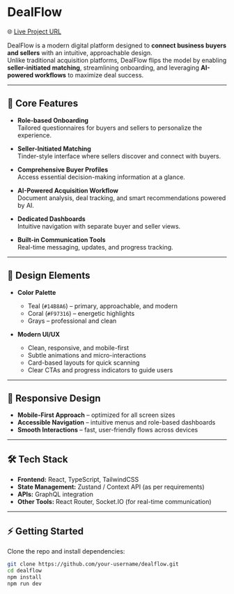 # DealFlow

🌐 <a href="https://deal-flow.netlify.app/" target="_blank">Live Project URL</a>


DealFlow is a modern digital platform designed to **connect business buyers and sellers** with an intuitive, approachable design.  
Unlike traditional acquisition platforms, DealFlow flips the model by enabling **seller-initiated matching**, streamlining onboarding, and leveraging **AI-powered workflows** to maximize deal success.

---

## 🚀 Core Features

- **Role-based Onboarding**  
  Tailored questionnaires for buyers and sellers to personalize the experience.

- **Seller-Initiated Matching**  
  Tinder-style interface where sellers discover and connect with buyers.

- **Comprehensive Buyer Profiles**  
  Access essential decision-making information at a glance.

- **AI-Powered Acquisition Workflow**  
  Document analysis, deal tracking, and smart recommendations powered by AI.

- **Dedicated Dashboards**  
  Intuitive navigation with separate buyer and seller views.

- **Built-in Communication Tools**  
  Real-time messaging, updates, and progress tracking.

---

## 🎨 Design Elements

- **Color Palette**

  - Teal (`#14B8A6`) – primary, approachable, and modern
  - Coral (`#F97316`) – energetic highlights
  - Grays – professional and clean

- **Modern UI/UX**
  - Clean, responsive, and mobile-first
  - Subtle animations and micro-interactions
  - Card-based layouts for quick scanning
  - Clear CTAs and progress indicators to guide users

---

## 📱 Responsive Design

- **Mobile-First Approach** – optimized for all screen sizes
- **Accessible Navigation** – intuitive menus and role-based dashboards
- **Smooth Interactions** – fast, user-friendly flows across devices

---

## 🛠️ Tech Stack

- **Frontend:** React, TypeScript, TailwindCSS
- **State Management:** Zustand / Context API (as per requirements)
- **APIs:** GraphQL integration
- **Other Tools:** React Router, Socket.IO (for real-time communication)

---

## ⚡ Getting Started

Clone the repo and install dependencies:

```bash
git clone https://github.com/your-username/dealflow.git
cd dealflow
npm install
npm run dev
```
